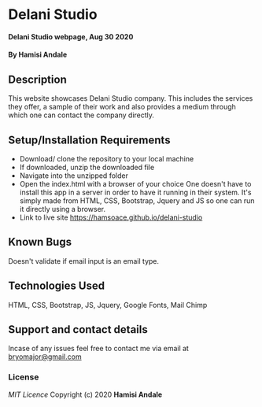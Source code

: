# Delani Studio
#### Delani Studio webpage, Aug 30 2020
#### By **Hamisi Andale**
## Description
This website showcases Delani Studio company. This includes the services they offer, a sample of their work and also provides a medium through which one can contact the company directly.
## Setup/Installation Requirements
*  Download/ clone the repository to your local machine
* If downloaded, unzip the downloaded file
* Navigate into the unzipped folder
* Open the index.html with a browser of your choice
One doesn't have to install this app in a server in order to have it running in their system. It's simply made from HTML, CSS, Bootstrap, Jquery and JS so one can run it directly using a browser.
* Link to live site https://hamsoace.github.io/delani-studio
## Known Bugs
Doesn't validate if email input is an email type.
## Technologies Used
HTML, CSS, Bootstrap, JS, Jquery, Google Fonts, Mail Chimp
## Support and contact details
Incase of any issues feel free to contact me via email at bryomajor@gmail.com
### License
*MIT Licence*
Copyright (c) 2020 **Hamisi Andale**
